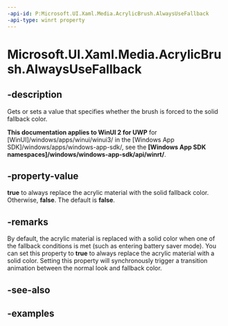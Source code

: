 ```yaml
---
-api-id: P:Microsoft.UI.Xaml.Media.AcrylicBrush.AlwaysUseFallback
-api-type: winrt property
---
```

<!-- Property syntax.
public bool AlwaysUseFallback { get;  set; }
-->

# Microsoft.UI.Xaml.Media.AcrylicBrush.AlwaysUseFallback


## -description

Gets or sets a value that specifies whether the brush is forced to the solid fallback color.


**This documentation applies to WinUI 2 for UWP** for [WinUI]/windows/apps/winui/winui3/ in the [Windows App SDK]/windows/apps/windows-app-sdk/, see the **[Windows App SDK namespaces]/windows/windows-app-sdk/api/winrt/**.

## -property-value

**true** to always replace the acrylic material with the solid fallback color. Otherwise, **false**. The default is **false**.


## -remarks

By default, the acrylic material is replaced with a solid color when one of the fallback conditions is met (such as entering battery saver mode). You can set this property to **true** to always replace the acrylic material with a solid color. Setting this property will synchronously trigger a transition animation between the normal look and fallback color.


## -see-also


## -examples


